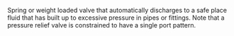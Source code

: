 ﻿Spring or weight loaded valve that automatically discharges to a safe place fluid that has built up to excessive pressure in pipes or fittings.
Note that a pressure relief valve is constrained to have a single port pattern.
